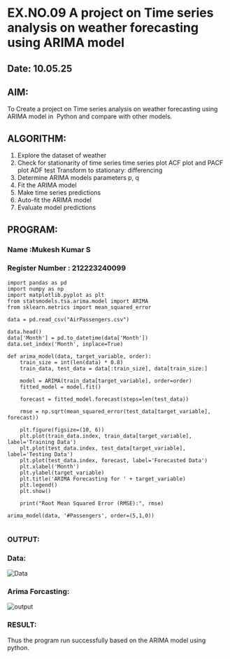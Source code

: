# EX.NO.09        A project on Time series analysis on weather forecasting using ARIMA model 
## Date: 10.05.25

## AIM:
To Create a project on Time series analysis on weather forecasting using ARIMA model in  Python and compare with other models.
## ALGORITHM:
1. Explore the dataset of weather 
2. Check for stationarity of time series time series plot
   ACF plot and PACF plot
   ADF test
   Transform to stationary: differencing
3. Determine ARIMA models parameters p, q
4. Fit the ARIMA model
5. Make time series predictions
6. Auto-fit the ARIMA model
7. Evaluate model predictions
## PROGRAM:
### Name :Mukesh Kumar S
### Register Number : 212223240099
```
import pandas as pd
import numpy as np
import matplotlib.pyplot as plt
from statsmodels.tsa.arima.model import ARIMA
from sklearn.metrics import mean_squared_error

data = pd.read_csv("AirPassengers.csv")

data.head()
data['Month'] = pd.to_datetime(data['Month'])
data.set_index('Month', inplace=True)

def arima_model(data, target_variable, order):
    train_size = int(len(data) * 0.8)
    train_data, test_data = data[:train_size], data[train_size:]

    model = ARIMA(train_data[target_variable], order=order)
    fitted_model = model.fit()

    forecast = fitted_model.forecast(steps=len(test_data))

    rmse = np.sqrt(mean_squared_error(test_data[target_variable], forecast))
    
    plt.figure(figsize=(10, 6))
    plt.plot(train_data.index, train_data[target_variable], label='Training Data')
    plt.plot(test_data.index, test_data[target_variable], label='Testing Data')
    plt.plot(test_data.index, forecast, label='Forecasted Data')
    plt.xlabel('Month')
    plt.ylabel(target_variable)
    plt.title('ARIMA Forecasting for ' + target_variable)
    plt.legend()
    plt.show()

    print("Root Mean Squared Error (RMSE):", rmse)

arima_model(data, '#Passengers', order=(5,1,0))
    
```

### OUTPUT:
### Data:
![Data](https://github.com/user-attachments/assets/40869347-441c-4355-92a0-e013587a13fc)
### Arima Forcasting:
![output](https://github.com/user-attachments/assets/a0c146c6-24fd-47f3-87fc-c9e16951deba)

### RESULT:
Thus the program run successfully based on the ARIMA model using python.

